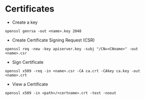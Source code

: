 # Certificates

- Create a key
```
openssl genrsa -out <name>.key 2048
```
- Create Certificate Signing Request (CSR)
```
openssl req -new -key apiserver.key -subj "/CN=<CNname>" -out <name>.csr
```
- Sign Certificate
```
openssl x509 -req -in <name>.csr -CA ca.crt -CAkey ca.key -out <name>.crt
```
- View a Certificate
```
openssl x509 -in <path>/<certname>.crt -text -noout
```
